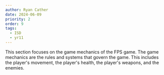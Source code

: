 ```yaml
---
author: Ryan Cather
date: 2024-06-09
priority: 2
order: 9
tags:
  - ISD
  - yr11
---
```


This section focuses on the game mechanics of the FPS game. The game mechanics are the rules and systems that govern the game. This includes the player's movement, the player's health, the player's weapons, and the enemies.